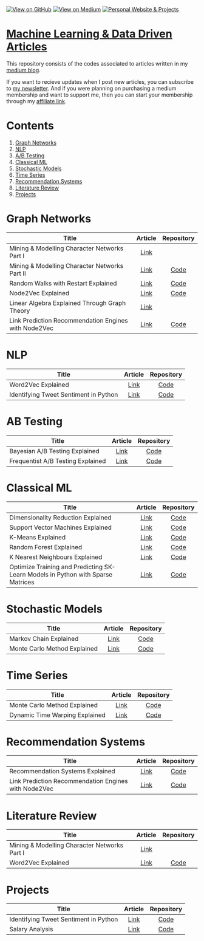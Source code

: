 [![View on GitHub](https://img.shields.io/badge/GitHub-View_on_GitHub-blue?logo=GitHub)](https://github.com/vatsal220)  [![View on Medium](https://img.shields.io/badge/Medium-View%20on%20Medium-red?logo=medium)](https://vatsal12-p.medium.com/) [![Personal Website & Projects](https://img.shields.io/badge/Personal%20Website%20&%20Projects-green?logo=wordpress)](https://vatsalp.com/) 

# [Machine Learning & Data Driven Articles](https://github.com/vatsal220/medium_articles)
This repository consists of the codes associated to articles written in my [medium blog](https://medium.com/@vatsal12-p).  

If you want to recieve updates when I post new articles, you can subscribe to [my newsletter](https://vatsal12-p.medium.com/subscribe). And if you were planning on purchasing a medium membership and want to support me, then you can start your membership through my [affiliate link](https://vatsal12-p.medium.com/membership).  

# Contents
1. [Graph Networks](#graph-networks)
2. [NLP](#nlp)
3. [A/B Testing](#ab-testing)
4. [Classical ML](#classical-ml)
5. [Stochastic Models](#stochastic-models)
6. [Time Series](#time-series)
7. [Recommendation Systems](#recommendation-systems)
8. [Literature Review](#literature-review)
9. [Projects](#projects)

# Graph Networks
| Title         | Article          | Repository  |
| ------------- |:-------------:   |      :-----:|
|Mining & Modelling Character Networks Part I | [Link](https://towardsdatascience.com/mining-modelling-character-networks-part-i-e37e4878c467) |
|Mining & Modelling Character Networks Part II | [Link](https://vatsal12-p.medium.com/mining-modelling-character-networks-part-ii-a3d77de89638) | [Code](https://github.com/vatsal220/medium_articles/tree/main/character_networks) |
|Random Walks with Restart Explained | [Link](https://towardsdatascience.com/random-walks-with-restart-explained-77c3fe216bca) | [Code](https://github.com/vatsal220/medium_articles/tree/main/rwr) |
|Node2Vec Explained | [Link](https://towardsdatascience.com/node2vec-explained-db86a319e9ab) | [Code](https://github.com/vatsal220/medium_articles/blob/main/n2v/n2v.ipynb) |  
|Linear Algebra Explained Through Graph Theory | [Link](https://towardsdatascience.com/linear-algebra-explained-through-graph-theory-1c79711e9a20) |  |
|Link Prediction Recommendation Engines with Node2Vec | [Link](https://vatsal12-p.medium.com/link-prediction-recommendation-engines-with-node2vec-c97c429351a8) | [Code](https://github.com/vatsal220/medium_articles/blob/main/link_prediction/link_prediction.ipynb) |  


# NLP
| Title         | Article          | Repository  |
| ------------- |:-------------:   |      :-----:|
|Word2Vec Explained | [Link](https://towardsdatascience.com/word2vec-explained-49c52b4ccb71) | [Code](https://github.com/vatsal220/medium_articles/tree/main/w2v)|
|Identifying Tweet Sentiment in Python | [Link](https://towardsdatascience.com/identifying-tweet-sentiment-in-python-7c37162c186b) | [Code](https://github.com/vatsal220/medium_articles/blob/main/twitter/tweet_sentiment.py)|   


# AB Testing
| Title         | Article          | Repository  |
| ------------- |:-------------:   |      :-----:|
|Bayesian A/B Testing Explained | [Link](https://towardsdatascience.com/bayesian-a-b-testing-explained-344a6df88c1a) | [Code](https://github.com/vatsal220/medium_articles/tree/main/a-b_testing/bayesian)|
|Frequentist A/B Testing Explained | [Link](https://towardsdatascience.com/frequentist-a-b-testing-explained-90b9ce8c28b9)| [Code](https://github.com/vatsal220/medium_articles/tree/main/a-b_testing/frequentist)|


# Classical ML
| Title         | Article          | Repository  |
| ------------- |:-------------:   |      :-----:|
|Dimensionality Reduction Explained | [Link](https://towardsdatascience.com/dimensionality-reduction-explained-5ae45ae3058e) | [Code](https://github.com/vatsal220/medium_articles/tree/main/dimensionality_reduction)|
|Support Vector Machines Explained | [Link](https://towardsdatascience.com/support-vector-machine-svm-explained-58e59708cae3) | [Code](https://github.com/vatsal220/medium_articles/tree/main/svm)|
|K-Means Explained | [Link](https://towardsdatascience.com/k-means-explained-10349949bd10) | [Code](https://github.com/vatsal220/medium_articles/tree/main/kmeans) |
|Random Forest Explained | [Link](https://towardsdatascience.com/random-forest-explained-6b4849d56a2f) | [Code](https://github.com/vatsal220/medium_articles/tree/main/random_forest)|
|K Nearest Neighbours Explained | [Link](https://towardsdatascience.com/k-nearest-neighbours-explained-7c49853633b6) | [Code](https://github.com/vatsal220/medium_articles/tree/main/knn)|
|Optimize Training and Predicting SK-Learn Models in Python with Sparse Matrices | [Link](https://towardsdatascience.com/optimize-training-predicting-sk-learn-models-in-python-with-sparse-matrices-1612072a025d) | [Code](https://github.com/vatsal220/medium_articles/blob/main/efficient_ml/efficient_ml.ipynb)|


# Stochastic Models
| Title         | Article          | Repository  |
| ------------- |:-------------:   |      :-----:|
|Markov Chain Explained | [Link](https://towardsdatascience.com/markov-chain-explained-210581d7a4a9) | [Code](https://github.com/vatsal220/medium_articles/tree/main/markov_chains)|
|Monte Carlo Method Explained | [Link](https://towardsdatascience.com/monte-carlo-method-explained-8635edf2cf58) | [Code](https://github.com/vatsal220/medium_articles/tree/main/monte_carlo_method)|


# Time Series
| Title         | Article          | Repository  |
| ------------- |:-------------:   |      :-----:|
|Monte Carlo Method Explained | [Link](https://towardsdatascience.com/monte-carlo-method-explained-8635edf2cf58) | [Code](https://github.com/vatsal220/medium_articles/tree/main/monte_carlo_method)|
|Dynamic Time Warping Explained | [Link](https://medium.com/r?url=https%3A%2F%2Fpub.towardsai.net%2Fdynamic-time-warping-explained-fbb24c1e079b) | [Code](https://github.com/vatsal220/medium_articles/tree/main/dtw)|


# Recommendation Systems
| Title         | Article          | Repository  |
| ------------- |:-------------:   |      :-----:|
|Recommendation Systems Explained | [Link](https://towardsdatascience.com/recommendation-systems-explained-a42fc60591ed) | [Code](https://github.com/vatsal220/medium_articles/tree/main/rec_sys)|
|Link Prediction Recommendation Engines with Node2Vec | [Link](https://vatsal12-p.medium.com/link-prediction-recommendation-engines-with-node2vec-c97c429351a8) | [Code](https://github.com/vatsal220/medium_articles/blob/main/link_prediction/link_prediction.ipynb) | 


# Literature Review
| Title         | Article          | Repository  |
| ------------- |:-------------:   |      :-----:|
|Mining & Modelling Character Networks Part I | [Link](https://towardsdatascience.com/mining-modelling-character-networks-part-i-e37e4878c467) |
|Word2Vec Explained | [Link](https://towardsdatascience.com/word2vec-explained-49c52b4ccb71) | [Code](https://github.com/vatsal220/medium_articles/tree/main/w2v)|


# Projects
| Title         | Article          | Repository  |
| ------------- |:-------------:   |      :-----:|
|Identifying Tweet Sentiment in Python | [Link](https://towardsdatascience.com/identifying-tweet-sentiment-in-python-7c37162c186b) | [Code](https://github.com/vatsal220/medium_articles/tree/main/twitter) |
|Salary Analysis | [Link]() | [Code](https://github.com/vatsal220/medium_articles/tree/main/salary_analytics) |
